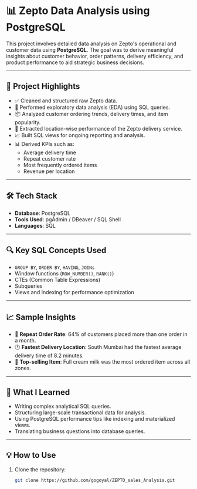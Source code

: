 # 📊 Zepto Data Analysis using PostgreSQL

This project involves detailed data analysis on Zepto's operational and customer data using **PostgreSQL**. The goal was to derive meaningful insights about customer behavior, order patterns, delivery efficiency, and product performance to aid strategic business decisions.

---

## 🚀 Project Highlights

- ✅ Cleaned and structured raw Zepto data.
- 📌 Performed exploratory data analysis (EDA) using SQL queries.
- 📦 Analyzed customer ordering trends, delivery times, and item popularity.
- 📍 Extracted location-wise performance of the Zepto delivery service.
- 📈 Built SQL views for ongoing reporting and analysis.
- 📊 Derived KPIs such as:
  - Average delivery time
  - Repeat customer rate
  - Most frequently ordered items
  - Revenue per location

---

## 🛠️ Tech Stack

- **Database**: PostgreSQL  
- **Tools Used**: pgAdmin / DBeaver / SQL Shell  
- **Languages**: SQL  


---

## 🔍 Key SQL Concepts Used

- `GROUP BY`, `ORDER BY`, `HAVING`, `JOINs`
- Window functions (`ROW_NUMBER()`, `RANK()`)
- CTEs (Common Table Expressions)
- Subqueries
- Views and Indexing for performance optimization

---

## 📈 Sample Insights

- 🔄 **Repeat Order Rate**: 64% of customers placed more than one order in a month.
- 🕐 **Fastest Delivery Location**: South Mumbai had the fastest average delivery time of 8.2 minutes.
- 🌟 **Top-selling Item**: Full cream milk was the most ordered item across all zones.

---

## 🧠 What I Learned

- Writing complex analytical SQL queries.
- Structuring large-scale transactional data for analysis.
- Using PostgreSQL performance tips like indexing and materialized views.
- Translating business questions into database queries.

---

## 💡 How to Use

1. Clone the repository:
   ```bash
   git clone https://github.com/gogoyal/ZEPTO_sales_Analysis.git


